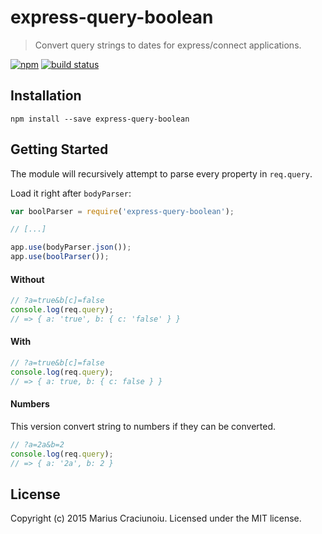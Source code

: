 express-query-boolean
==================

> Convert query strings to dates for express/connect applications.

[![npm](https://img.shields.io/npm/v/express-query-boolean.svg)](https://www.npmjs.com/package/express-query-boolean)
[![build status](https://travis-ci.org/mariusc23/express-query-boolean.svg)](https://travis-ci.org/mariusc23/express-query-boolean)


## Installation

    npm install --save express-query-boolean


## Getting Started
The module will recursively attempt to parse every property in `req.query`.

Load it right after `bodyParser`:

```js
var boolParser = require('express-query-boolean');

// [...]

app.use(bodyParser.json());
app.use(boolParser());
```

#### Without
```js
// ?a=true&b[c]=false
console.log(req.query);
// => { a: 'true', b: { c: 'false' } }
```

#### With
```js
// ?a=true&b[c]=false
console.log(req.query);
// => { a: true, b: { c: false } }
```

#### Numbers
This version convert string to numbers if they can be converted. 
```js
// ?a=2a&b=2
console.log(req.query);
// => { a: '2a', b: 2 }
```



## License
Copyright (c) 2015 Marius Craciunoiu. Licensed under the MIT license.
